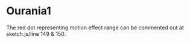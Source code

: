 # Ourania1

The red dot representing motion effect range can be commented out at sketch.js/line 149 & 150.